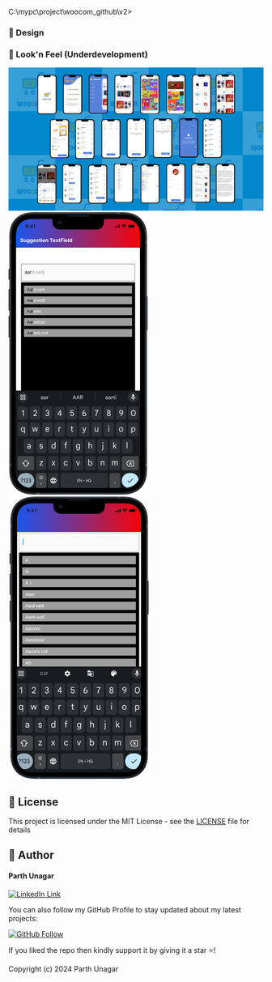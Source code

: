 C:\mypc\project\woocom_github\v2>
### 🎨 Design
### 👀 Look'n Feel (Underdevelopment)
<img src="https://github.com/parthunagar/woocom/blob/main/assets/images/screenshot/woocom_banner1.png"><img src="https://github.com/parthunagar/Suggestion_textfield_project/blob/main/assets/pkg_ui_ss2.png"><img src="https://github.com/parthunagar/Suggestion_textfield_project/blob/main/assets/pkg_ui_ss1.png">


## 🔑 License
This project is licensed under the MIT License - see the [LICENSE](LICENSE.md) file for details

## 🧑 Author

#### Parth Unagar
[![LinkedIn Link](https://img.shields.io/badge/Connect-Unagar-blue.svg?logo=linkedin&longCache=true&style=social&label=Connect
)](https://www.linkedin.com/in/parth-unagar-154a88166/)

You can also follow my GitHub Profile to stay updated about my latest projects:

[![GitHub Follow](https://img.shields.io/badge/Connect-Unagar-blue.svg?logo=Github&longCache=true&style=social&label=Follow)](https://github.com/parthunagar)

If you liked the repo then kindly support it by giving it a star ⭐!

Copyright (c) 2024 Parth Unagar